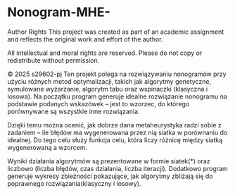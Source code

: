 # Nonogram-MHE-
Author Rights
This project was created as part of an academic assignment and reflects the original work and effort of the author.

All intellectual and moral rights are reserved.
Please do not copy or redistribute without permission.

© 2025 s29602-pj
Ten projekt polega na rozwiązywaniu nonogramów przy użyciu różnych metod optymalizacji, takich jak algorytmy genetyczne, symulowane wyżarzanie, algorytm tabu oraz wspinaczki (klasyczna i losowa). Na początku program generuje idealne rozwiązanie nonogramu na podstawie podanych wskazówek – jest to wzorzec, do którego porównywane są wszystkie inne rozwiązania.

Dzięki temu można ocenić, jak dobrze dana metaheurystyka radzi sobie z zadaniem – ile błędów ma wygenerowana przez nią siatka w porównaniu do idealnej. Do tego celu służy funkcja celu, która liczy różnicę między siatką wygenerowaną a wzorcem.

Wyniki działania algorytmów są prezentowane w formie siatek(*) oraz liczbowo (liczba błędów, czas działania, liczba iteracji). Dodatkowo program generuje wykresy zbieżności pokazujące, jak algorytmy zbliżają się do poprawnego rozwiązania(klasyczny i losowy).

